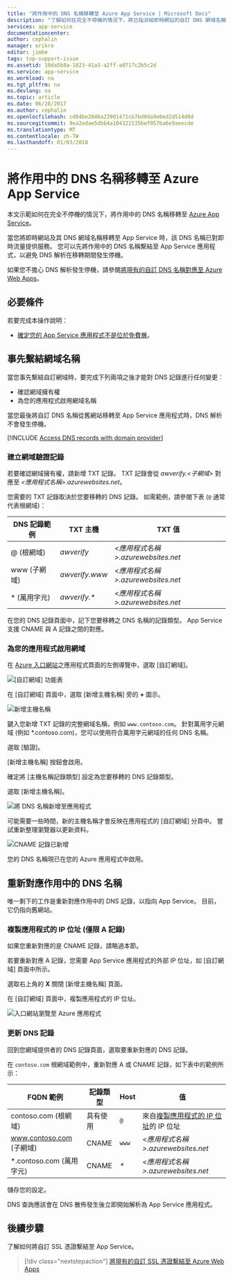 ```yaml
---
title: "將作用中的 DNS 名稱移轉至 Azure App Service | Microsoft Docs"
description: "了解如何在完全不停機的情況下，將已指派給即時網站的自訂 DNS 網域名稱移轉至 Azure App Service。"
services: app-service
documentationcenter: 
author: cephalin
manager: erikre
editor: jimbe
tags: top-support-issue
ms.assetid: 10da5b8a-1823-41a3-a2ff-a0717c2b5c2d
ms.service: app-service
ms.workload: na
ms.tgt_pltfrm: na
ms.devlang: na
ms.topic: article
ms.date: 06/28/2017
ms.author: cephalin
ms.openlocfilehash: cd04be2046a23901471cb7bd0da9e0ed2d514d0d
ms.sourcegitcommit: 9ea2edae5dbb4a104322135bef957ba6e9aeecde
ms.translationtype: MT
ms.contentlocale: zh-TW
ms.lasthandoff: 01/03/2018
---
```

# <a name="migrate-an-active-dns-name-to-azure-app-service"></a>將作用中的 DNS 名稱移轉至 Azure App Service

本文示範如何在完全不停機的情況下，將作用中的 DNS 名稱移轉至 [Azure App Service](../app-service/app-service-web-overview.md)。

當您將即時網站及其 DNS 網域名稱移轉至 App Service 時，該 DNS 名稱已對即時流量提供服務。 您可以先將作用中的 DNS 名稱繫結至 App Service 應用程式，以避免 DNS 解析在移轉期間發生停機。

如果您不擔心 DNS 解析發生停機，請參閱[將現有的自訂 DNS 名稱對應至 Azure Web Apps](app-service-web-tutorial-custom-domain.md)。

## <a name="prerequisites"></a>必要條件

若要完成本操作說明：

- [確定您的 App Service 應用程式不是位於免費層](app-service-web-tutorial-custom-domain.md#checkpricing)。

## <a name="bind-the-domain-name-preemptively"></a>事先繫結網域名稱

當您事先繫結自訂網域時，要完成下列兩項之後才能對 DNS 記錄進行任何變更︰

- 確認網域擁有權
- 為您的應用程式啟用網域名稱

當您最後將自訂 DNS 名稱從舊網站移轉至 App Service 應用程式時，DNS 解析不會發生停機。

[!INCLUDE [Access DNS records with domain provider](../../includes/app-service-web-access-dns-records.md)]

### <a name="create-domain-verification-record"></a>建立網域驗證記錄

若要確認網域擁有權，請新增 TXT 記錄。 TXT 記錄會從 _awverify.&lt;子網域>_ 對應至 _&lt;應用程式名稱>.azurewebsites.net_。 

您需要的 TXT 記錄取決於您要移轉的 DNS 記錄。 如需範例，請參閱下表 (`@` 通常代表根網域)：

| DNS 記錄範例 | TXT 主機 | TXT 值 |
| - | - | - |
| @ (根網域) | _awverify_ | _&lt;應用程式名稱>.azurewebsites.net_ |
| www (子網域) | _awverify.www_ | _&lt;應用程式名稱>.azurewebsites.net_ |
| \* (萬用字元) | _awverify.\*_ | _&lt;應用程式名稱>.azurewebsites.net_ |

在您的 DNS 記錄頁面中，記下您要移轉之 DNS 名稱的記錄類型。 App Service 支援 CNAME 與 A 記錄之間的對應。

### <a name="enable-the-domain-for-your-app"></a>為您的應用程式啟用網域

在 [Azure 入口網站](https://portal.azure.com)之應用程式頁面的左側導覽中，選取 [自訂網域]。 

![[自訂網域] 功能表](./media/app-service-web-tutorial-custom-domain/custom-domain-menu.png)

在 [自訂網域] 頁面中，選取 [新增主機名稱] 旁的 **+** 圖示。

![新增主機名稱](./media/app-service-web-tutorial-custom-domain/add-host-name-cname.png)

鍵入您新增 TXT 記錄的完整網域名稱，例如 `www.contoso.com`。 針對萬用字元網域 (例如 \*.contoso.com)，您可以使用符合萬用字元網域的任何 DNS 名稱。 

選取 [驗證]。

[新增主機名稱] 按鈕會啟用。 

確定將 [主機名稱記錄類型] 設定為您要移轉的 DNS 記錄類型。

選取 [新增主機名稱]。

![將 DNS 名稱新增至應用程式](./media/app-service-web-tutorial-custom-domain/validate-domain-name-cname.png)

可能需要一些時間，新的主機名稱才會反映在應用程式的 [自訂網域] 分頁中。 嘗試重新整理瀏覽器以更新資料。

![CNAME 記錄已新增](./media/app-service-web-tutorial-custom-domain/cname-record-added.png)

您的 DNS 名稱現已在您的 Azure 應用程式中啟用。 

## <a name="remap-the-active-dns-name"></a>重新對應作用中的 DNS 名稱

唯一剩下的工作是重新對應作用中的 DNS 記錄，以指向 App Service。 目前，它仍指向舊網站。

<a name="info"></a>

### <a name="copy-the-apps-ip-address-a-record-only"></a>複製應用程式的 IP 位址 (僅限 A 記錄)

如果您重新對應的是 CNAME 記錄，請略過本節。 

若要重新對應 A 記錄，您需要 App Service 應用程式的外部 IP 位址，如 [自訂網域] 頁面中所示。

選取右上角的 **X** 關閉 [新增主機名稱] 頁面。 

在 [自訂網域] 頁面中，複製應用程式的 IP 位址。

![入口網站瀏覽至 Azure 應用程式](./media/app-service-web-tutorial-custom-domain/mapping-information.png)

### <a name="update-the-dns-record"></a>更新 DNS 記錄

回到您網域提供者的 DNS 記錄頁面，選取要重新對應的 DNS 記錄。

在 `contoso.com` 根網域範例中，重新對應 A 或 CNAME 記錄，如下表中的範例所示： 

| FQDN 範例 | 記錄類型 | Host | 值 |
| - | - | - | - |
| contoso.com (根網域) | 具有使用  | `@` | 來自[複製應用程式的 IP 位址](#info)的 IP 位址 |
| www.contoso.com (子網域) | CNAME | `www` | _&lt;應用程式名稱>.azurewebsites.net_ |
| \*.contoso.com (萬用字元) | CNAME | _\*_ | _&lt;應用程式名稱>.azurewebsites.net_ |

儲存您的設定。

DNS 查詢應該會在 DNS 散佈發生後立即開始解析為 App Service 應用程式。

## <a name="next-steps"></a>後續步驟

了解如何將自訂 SSL 憑證繫結至 App Service。

> [!div class="nextstepaction"]
> [將現有的自訂 SSL 憑證繫結至 Azure Web Apps](app-service-web-tutorial-custom-ssl.md)

